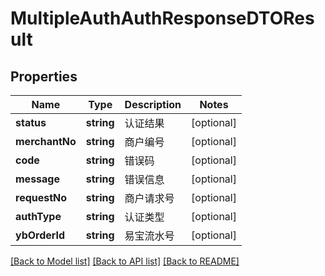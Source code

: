 # MultipleAuthAuthResponseDTOResult

## Properties
Name | Type | Description | Notes
------------ | ------------- | ------------- | -------------
**status** | **string** | 认证结果 | [optional] 
**merchantNo** | **string** | 商户编号 | [optional] 
**code** | **string** | 错误码 | [optional] 
**message** | **string** | 错误信息 | [optional] 
**requestNo** | **string** | 商户请求号 | [optional] 
**authType** | **string** | 认证类型 | [optional] 
**ybOrderId** | **string** | 易宝流水号 | [optional] 

[[Back to Model list]](../README.md#documentation-for-models) [[Back to API list]](../README.md#documentation-for-api-endpoints) [[Back to README]](../README.md)


